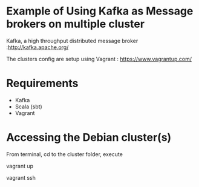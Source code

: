 Example of Using Kafka as Message brokers on multiple cluster
=============================================================
Kafka, a high throughput distributed message broker :http://kafka.apache.org/

The clusters config are setup using Vagrant : https://www.vagrantup.com/

Requirements
============
* Kafka 
* Scala (sbt)
* Vagrant

Accessing the Debian cluster(s)
================================
From terminal, cd to the cluster folder, execute

vagrant up

vagrant ssh
